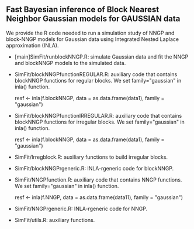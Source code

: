
## Fast Bayesian inference of Block Nearest Neighbor Gaussian models for GAUSSIAN data

We provide the R code needed to run a simulation study of NNGP and block-NNGP models for Gaussian data using Integrated Nested Laplace approximation (INLA).

- [main]SimFit/runblockNNGP.R: simulate  Gaussian data and fit the NNGP and blockNNGP models to the simulated data. 
- SimFit/blockNNGPfunctionREGULAR.R: auxiliary code that contains blockNNGP functions for regular blocks. We set family="gaussian" in inla() function. 

  resf <- inla(f.blockNNGP, data = as.data.frame(data1), family = "gaussian")

- SimFit/blockNNGPfunctionIRREGULAR.R: auxiliary code that contains blockNNGP functions for irregular blocks. We set family="gaussian" in inla() function. 

  resf <- inla(f.blockNNGP, data = as.data.frame(data1), family = "gaussian")

- SimFit/Irregblock.R:  auxiliary functions to build irregular blocks.
- SimFit/blockNNGPrgeneric.R: INLA-rgeneric code for blockNNGP.
- SimFit/NNGPfunction.R: auxiliary code that contains NNGP functions. We set family="gaussian" in inla() function. 

  resf <- inla(f.NNGP, data = as.data.frame(data11), family = "gaussian")

- SimFit/NNGPrgeneric.R: INLA-rgeneric code for NNGP.
- SimFit/utils.R:  auxiliary functions.
